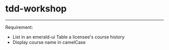 # tdd-workshop
---
Requirement:

- List in an emerald-ui Table a licensee's course history
- Display course name in camelCase
